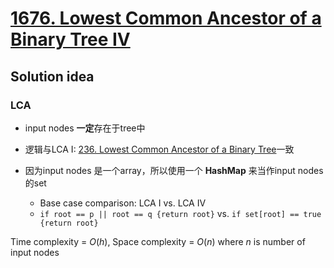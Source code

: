 # [1676. Lowest Common Ancestor of a Binary Tree IV](https://zhenchaogan.gitbook.io/leetcode-solution/leetcode-1676-lowest-common-ancestor-of-a-binary-tree-iv)

## Solution idea

### LCA

* input nodes **一定**存在于tree中

* 逻辑与LCA I: [236. Lowest Common Ancestor of a Binary Tree](https://leetcode.com/problems/lowest-common-ancestor-of-a-binary-tree/)一致

* 因为input nodes 是一个array，所以使用一个 **HashMap** 来当作input nodes的set
    * Base case comparison: LCA I vs. LCA IV
    * `if root == p || root == q {return root}` vs. `if set[root] == true {return root}`

Time complexity = $O(h)$, Space complexity = $O(n)$ where $n$ is number of input nodes